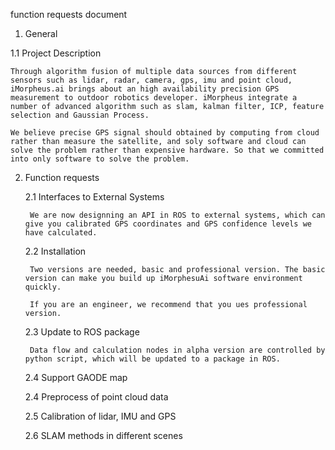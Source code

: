 function requests document

1. General

1.1 Project Description

    Through algorithm fusion of multiple data sources from different sensors such as lidar, radar, camera, gps, imu and point cloud, iMorpheus.ai brings about an high availability precision GPS measurement to outdoor robotics developer. iMorpheus integrate a number of advanced algorithm such as slam, kalman filter, ICP, feature selection and Gaussian Process.

    We believe precise GPS signal should obtained by computing from cloud rather than measure the satellite, and soly software and cloud can solve the problem rather than expensive hardware. So that we committed into only software to solve the problem.

2. Function requests 

    2.1 Interfaces to External Systems

        We are now designning an API in ROS to external systems, which can give you calibrated GPS coordinates and GPS confidence levels we have calculated.

    2.2 Installation

        Two versions are needed, basic and professional version. The basic version can make you build up iMorphesuAi software environment quickly.
    
        If you are an engineer, we recommend that you ues professional version.

    2.3 Update to ROS package

        Data flow and calculation nodes in alpha version are controlled by python script, which will be updated to a package in ROS.

    2.4 Support GAODE map
        
    2.4 Preprocess of point cloud data

    2.5 Calibration of lidar, IMU and GPS

    2.6 SLAM methods in different scenes
